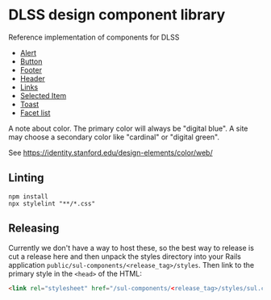 # DLSS design component library
Reference implementation of components for DLSS

* [Alert](alerts/)
* [Button](button/)
* [Footer](footer/)
* [Header](header/)
* [Links](links/)
* [Selected Item](selected_item/)
* [Toast](toast/)
* [Facet list](facets/)


A note about color.  The primary color will always be "digital blue".  A site may
choose a secondary color like "cardinal" or "digital green".

See <https://identity.stanford.edu/design-elements/color/web/>

## Linting
```
npm install
npx stylelint "**/*.css"
```


## Releasing

Currently we don't have a way to host these, so the best way to release is cut a release here and then unpack the styles directory into your Rails application `public/sul-components/<release_tag>/styles`. Then link to the primary style in the `<head>` of the HTML:
```html
<link rel="stylesheet" href="/sul-components/<release_tag>/styles/sul.css" />
```
